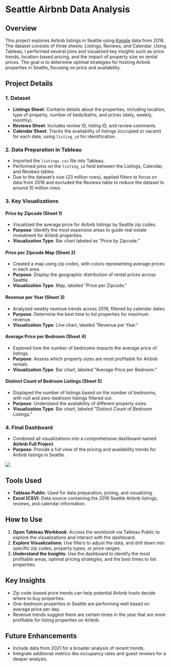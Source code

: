 # Seattle Airbnb Data Analysis

## Overview
This project explores Airbnb listings in Seattle using [Kaggle](https://www.kaggle.com/datasets/alexanderfreberg/airbnb-listings-2016-dataset) data from 2016. The dataset consists of three sheets: Listings, Reviews, and Calendar. Using Tableau, I performed several joins and visualized key insights such as price trends, location-based pricing, and the impact of property size on rental prices. The goal is to determine optimal strategies for hosting Airbnb properties in Seattle, focusing on price and availability.

## Project Details

### 1. Dataset
- **Listings Sheet**: Contains details about the properties, including location, type of property, number of beds/baths, and prices (daily, weekly, monthly).
- **Reviews Sheet**: Includes review ID, listing ID, and review comments.
- **Calendar Sheet**: Tracks the availability of listings (occupied or vacant) for each date, using `listing_id` for identification.

### 2. Data Preparation in Tableau
- Imported the `listings.csv` file into Tableau.
- Performed joins on the `listing_id` field between the Listings, Calendar, and Reviews tables.
- Due to the dataset’s size (23 million rows), applied filters to focus on data from 2016 and excluded the Reviews table to reduce the dataset to around 10 million rows.

### 3. Key Visualizations
#### **Price by Zipcode (Sheet 1)**
- Visualized the average price for Airbnb listings by Seattle zip codes.
- **Purpose**: Identify the most expensive areas to guide real estate investment for Airbnb properties.
- **Visualization Type**: Bar chart labeled as "Price by Zipcode."

#### **Price per Zipcode Map (Sheet 2)**
- Created a map using zip codes, with colors representing average prices in each area.
- **Purpose**: Display the geographic distribution of rental prices across Seattle.
- **Visualization Type**: Map, labeled "Price per Zipcode."

#### **Revenue per Year (Sheet 3)**
- Analyzed weekly revenue trends across 2016, filtered by calendar dates.
- **Purpose**: Determine the best time to list properties for maximum revenue.
- **Visualization Type**: Line chart, labeled "Revenue per Year."

#### **Average Price per Bedroom (Sheet 4)**
- Explored how the number of bedrooms impacts the average price of listings.
- **Purpose**: Assess which property sizes are most profitable for Airbnb rentals.
- **Visualization Type**: Bar chart, labeled "Average Price per Bedroom."

#### **Distinct Count of Bedroom Listings (Sheet 5)**
- Displayed the number of listings based on the number of bedrooms, with null and zero-bedroom listings filtered out.
- **Purpose**: Understand the availability of different property sizes.
- **Visualization Type**: Bar chart, labeled "Distinct Count of Bedroom Listings."

### 4. Final Dashboard
- Combined all visualizations into a comprehensive dashboard named **Airbnb Full Project**.
- **Purpose**: Provide a full view of the pricing and availability trends for Airbnb listings in Seattle.

<a href="https://public.tableau.com/views/SeattleAirbnbDataAnalysis_17274817676830/Dashboard1?:language=en-US&:sid=&:redirect=auth&:display_count=n&:origin=viz_share_link">
  <img src="https://github.com/user-attachments/assets/2c5d3923-f0fb-430c-8f52-dc0a8a803cf9">
</a>

## Tools Used
- **Tableau Public**: Used for data preparation, joining, and visualizing.
- **Excel (CSV)**: Data source containing the 2016 Seattle Airbnb listings, reviews, and calendar information.

## How to Use
1. **Open Tableau Workbook**: Access the workbook via Tableau Public to explore the visualizations and interact with the dashboard.
2. **Explore Visualizations**: Use filters to adjust the data, and drill down into specific zip codes, property types, or price ranges.
3. **Understand the Insights**: Use the dashboard to identify the most profitable areas, optimal pricing strategies, and the best times to list properties.


## Key Insights
- Zip code-based price trends can help potential Airbnb hosts decide where to buy properties.
- One-bedroom properties in Seattle are performing well based on average price per day.
- Revenue trends suggest there are certain times in the year that are more profitable for listing properties on Airbnb.

## Future Enhancements
- Include data from 2021 for a broader analysis of recent trends.
- Integrate additional metrics like occupancy rates and guest reviews for a deeper analysis.
